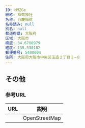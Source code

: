 ```yaml
---
ID: MMZGe
総称: 稲荷神社
名称: 万慶稲荷
名称読み: null
別名: null
都道府県: 大阪府
区域: 大阪市
緯度: 34.6780979
経度: 135.530182
郵便番号: 5400004
住所: 大阪府大阪市中央区玉造２丁目３−８
---
```


## その他

### 参考URL

| URL | 説明          |
| --- | ------------- |
|     | OpenStreetMap |
